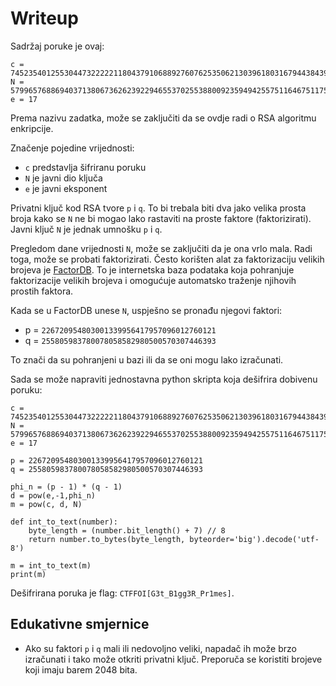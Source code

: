 # Writeup

Sadržaj poruke je ovaj:
```
c = 7452354012553044732222211804379106889276076253506213039618031679443843953406
N = 57996576886940371380673626239229465537025538800923594942557511646751175693553
e = 17
```

Prema nazivu zadatka, može se zaključiti da se ovdje radi o RSA algoritmu enkripcije.

Značenje pojedine vrijednosti:
 - ```c``` predstavlja šifriranu poruku
 - ```N``` je javni dio ključa
 - ```e``` je javni eksponent

Privatni ključ kod RSA tvore ```p``` i ```q```. 
To bi trebala biti dva jako velika prosta broja kako se ```N``` ne bi mogao lako rastaviti na proste faktore (faktorizirati).
Javni ključ ```N``` je jednak umnošku ```p``` i ```q```.

Pregledom dane vrijednosti ```N```, može se zaključiti da je ona vrlo mala.
Radi toga, može se probati faktorizirati.
Često korišten alat za faktorizaciju velikih brojeva je [FactorDB](https://factordb.com).
To je internetska baza podataka koja pohranjuje faktorizacije velikih brojeva i omogućuje automatsko traženje njihovih prostih faktora.


Kada se u FactorDB unese ```N```, uspješno se pronađu njegovi faktori:
 - p = ```226720954803001339956417957096012760121```
 - q = ```255805983780078058582980500570307446393```

To znači da su pohranjeni u bazi ili da se oni mogu lako izračunati.

Sada se može napraviti jednostavna python skripta koja dešifrira dobivenu poruku:

```
c = 7452354012553044732222211804379106889276076253506213039618031679443843953406
N = 57996576886940371380673626239229465537025538800923594942557511646751175693553
e = 17

p = 226720954803001339956417957096012760121
q = 255805983780078058582980500570307446393

phi_n = (p - 1) * (q - 1)
d = pow(e,-1,phi_n)
m = pow(c, d, N)

def int_to_text(number):
    byte_length = (number.bit_length() + 7) // 8
    return number.to_bytes(byte_length, byteorder='big').decode('utf-8')
    
m = int_to_text(m)
print(m)
```

Dešifrirana poruka je flag: ```CTFFOI[G3t_B1gg3R_Pr1mes]```.

## Edukativne smjernice
- Ako su faktori ```p``` i ```q```  mali ili nedovoljno veliki, napadač ih može brzo izračunati i tako može otkriti privatni ključ. Preporuča se koristiti brojeve koji imaju barem 2048 bita.
